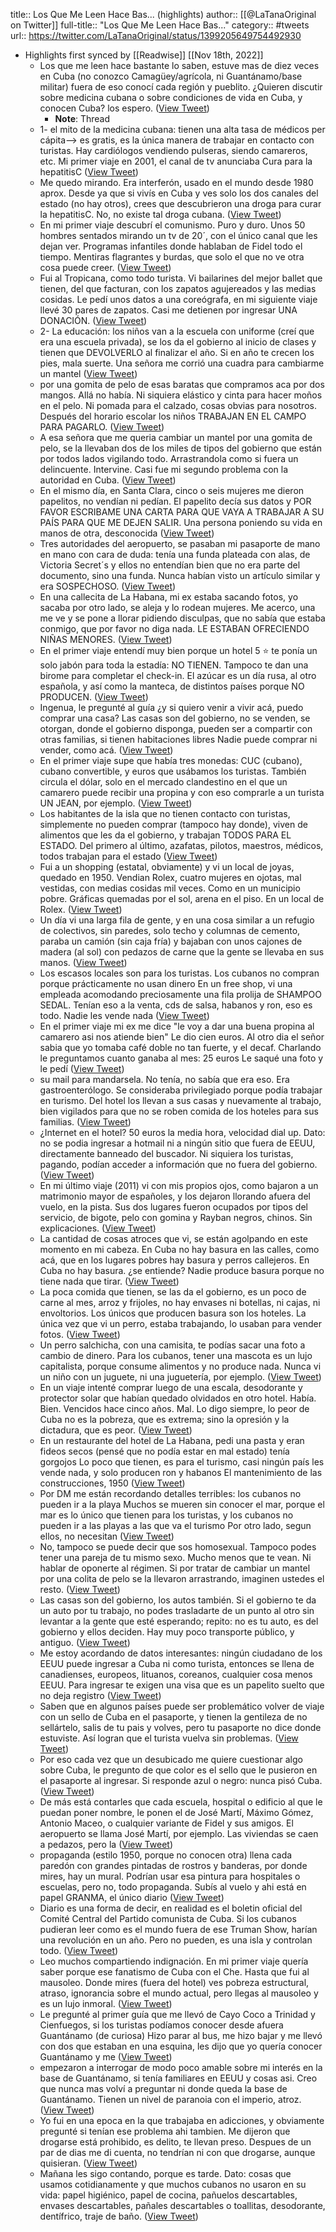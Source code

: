 title:: Los Que Me Leen Hace Bas... (highlights)
author:: [[@LaTanaOriginal on Twitter]]
full-title:: "Los Que Me Leen Hace Bas..."
category:: #tweets
url:: https://twitter.com/LaTanaOriginal/status/1399205649754492930

- Highlights first synced by [[Readwise]] [[Nov 18th, 2022]]
	- Los que me leen hace bastante lo saben, estuve mas de diez veces en Cuba (no conozco Camagüey/agrícola, ni Guantánamo/base militar) fuera de eso conocí cada región y pueblito.
	  ¿Quieren discutir sobre medicina cubana o sobre condiciones de vida en Cuba, y conocen Cuba? los espero. ([View Tweet](https://twitter.com/LaTanaOriginal/status/1399182056328998915))
		- **Note**: Thread
	- 1- el mito de la medicina cubana: tienen una alta tasa de médicos per cápita--> es gratis, es la única manera de trabajar en contacto con turistas.
	  Hay cardiólogos vendiendo pulseras, siendo camareros, etc.
	  Mi primer viaje en 2001, el canal de tv anunciaba Cura para la hepatitisC ([View Tweet](https://twitter.com/LaTanaOriginal/status/1399182617178673156))
	- Me quedo mirando.
	  Era interferón, usado en el mundo desde 1980 aprox.
	  Desde ya que si vivís en Cuba y ves solo los dos canales del estado (no hay otros), crees que descubrieron una droga para curar la hepatitisC.
	  No, no existe tal droga cubana. ([View Tweet](https://twitter.com/LaTanaOriginal/status/1399183059677745154))
	- En mi primer viaje descubrí el comunismo.
	  Puro y duro.
	  Unos 50 hombres sentados mirando un tv de 20´, con el único canal que les dejan ver.
	  Programas infantiles donde hablaban de Fidel todo el tiempo.
	  Mentiras flagrantes y burdas, que solo el que no ve otra cosa puede creer. ([View Tweet](https://twitter.com/LaTanaOriginal/status/1399183640832192515))
	- Fui al Tropicana, como todo turista.
	  Vi bailarines del mejor ballet que tienen, del que facturan, con los zapatos agujereados y las medias cosidas.
	  Le pedí unos datos a una coreógrafa, en mi siguiente viaje llevé 30 pares de zapatos.
	  Casi me detienen por ingresar UNA DONACIÓN. ([View Tweet](https://twitter.com/LaTanaOriginal/status/1399184238340100100))
	- 2- La educación: los niños van a la escuela con uniforme (creí que era una escuela privada), se los da el gobierno al inicio de clases y tienen que DEVOLVERLO al finalizar el año.
	  Si en año te crecen los pies, mala suerte.
	  Una señora me corrió una cuadra para cambiarme un mantel ([View Tweet](https://twitter.com/LaTanaOriginal/status/1399185236089524236))
	- por una gomita de pelo de esas baratas que compramos aca por dos mangos. Allá no había. Ni siquiera elástico y cinta para hacer moños en el pelo. Ni pomada para el calzado, cosas obvias para nosotros.
	  Después del horario escolar los niños TRABAJAN EN EL CAMPO PARA PAGARLO. ([View Tweet](https://twitter.com/LaTanaOriginal/status/1399185238673309700))
	- A esa señora que me queria cambiar un mantel por una gomita de pelo, se la llevaban dos de los miles de tipos del gobierno que están por todos lados vigilando todo.
	  Arrastrandola como si fuera un delincuente.
	  Intervine.
	  Casi fue mi segundo problema con la autoridad en Cuba. ([View Tweet](https://twitter.com/LaTanaOriginal/status/1399185714261204994))
	- En el mismo día, en Santa Clara, cinco o seis mujeres me dieron papelitos, no vendían ni pedían.
	  El papelito decía sus datos y POR FAVOR ESCRIBAME UNA CARTA PARA QUE VAYA A TRABAJAR A SU PAÍS PARA QUE ME DEJEN SALIR.
	  Una persona poniendo su vida en manos de otra,  desconocida ([View Tweet](https://twitter.com/LaTanaOriginal/status/1399186201760960514))
	- Tres autoridades del aeropuerto, se pasaban mi pasaporte de mano en mano con cara de duda: tenía una funda plateada con alas, de Victoria Secret´s y ellos no entendían bien que no era parte del documento, sino una funda.
	  Nunca habían visto un artículo similar y era SOSPECHOSO. ([View Tweet](https://twitter.com/LaTanaOriginal/status/1399186626782302209))
	- En una callecita de La Habana, mi ex estaba sacando fotos, yo sacaba por otro lado, se aleja y lo rodean mujeres.
	  Me acerco, una me ve y se pone a llorar pidiendo disculpas, que no sabía que estaba conmigo, que por favor no diga nada.
	  LE ESTABAN OFRECIENDO NIÑAS MENORES. ([View Tweet](https://twitter.com/LaTanaOriginal/status/1399187056069431297))
	- En el primer viaje entendí muy bien porque un hotel 5 ⭐️ te ponía un solo jabón para toda la estadía: NO TIENEN.
	  Tampoco te dan una birome para completar el check-in.
	  El azúcar es un día rusa, al otro española, y así como la manteca, de distintos países porque NO PRODUCEN. ([View Tweet](https://twitter.com/LaTanaOriginal/status/1399187976496758785))
	- Ingenua, le pregunté al guía ¿y si quiero venir a vivir acá, puedo comprar una casa?
	  Las casas son del gobierno, no se venden, se otorgan, donde el gobierno disponga, pueden ser a compartir con otras familias, si tienen habitaciones libres
	  Nadie puede comprar ni vender, como acá. ([View Tweet](https://twitter.com/LaTanaOriginal/status/1399188379296747521))
	- En el primer viaje supe que había tres monedas: CUC (cubano), cubano convertible, y euros que usábamos los turistas. También circula el dólar, solo en el mercado clandestino en el que un camarero puede recibir una propina y con eso comprarle a un turista UN JEAN, por ejemplo. ([View Tweet](https://twitter.com/LaTanaOriginal/status/1399189123311800324))
	- Los habitantes de la isla que no tienen contacto con turistas, simplemente no pueden comprar (tampoco hay donde), viven de alimentos que les da el gobierno, y trabajan TODOS PARA EL ESTADO.
	  Del primero al último, azafatas, pilotos, maestros, médicos, todos trabajan para el estado ([View Tweet](https://twitter.com/LaTanaOriginal/status/1399189656672088066))
	- Fui a un shopping (estatal, obviamente) y vi un local de joyas, quedado en 1950. Vendian Rolex, cuatro mujeres en ojotas, mal vestidas, con medias cosidas mil veces. Como en un municipio pobre.
	  Gráficas quemadas por el sol, arena en el piso.
	  En un local de Rolex. ([View Tweet](https://twitter.com/LaTanaOriginal/status/1399190086466650113))
	- Un día vi una larga fila de gente, y en una cosa similar a un refugio de colectivos, sin paredes, solo techo y columnas de cemento, paraba un camión (sin caja fría) y bajaban con unos cajones de madera (al sol) con pedazos de carne que la gente se llevaba en sus manos. ([View Tweet](https://twitter.com/LaTanaOriginal/status/1399190508929523712))
	- Los escasos locales son para los turistas.
	  Los cubanos no compran porque prácticamente no usan dinero
	  En un free shop, vi una empleada acomodando preciosamente una fila prolija de SHAMPOO SEDAL.
	  Tenían eso a la venta, cds de salsa, habanos y ron, eso es todo.
	  Nadie les vende nada ([View Tweet](https://twitter.com/LaTanaOriginal/status/1399191667320705025))
	- En el primer viaje mi ex me dice "le voy a dar una buena propina al camarero asi nos atiende bien"
	  Le dio cien euros.
	  Al otro dia el señor sabia que yo tomaba café doble no tan fuerte, y el decaf.
	  Charlando le preguntamos cuanto ganaba al mes: 25 euros
	  Le saqué una foto y le pedí ([View Tweet](https://twitter.com/LaTanaOriginal/status/1399192577530904577))
	- su mail para mandarsela. No tenía, no sabía que era eso.
	  Era gastroenterólogo.
	  Se consideraba privilegiado porque podía trabajar en turismo.
	  Del hotel los llevan a sus casas y nuevamente al trabajo, bien vigilados para que no se roben comida de los hoteles para sus familias. ([View Tweet](https://twitter.com/LaTanaOriginal/status/1399192580538126337))
	- ¿Internet en el hotel?
	  50 euros la media hora, velocidad dial up.
	  Dato: no se podia ingresar a hotmail ni a ningún sitio que fuera de EEUU, directamente banneado del buscador.
	  Ni siquiera los turistas, pagando, podían acceder a información que no fuera del gobierno. ([View Tweet](https://twitter.com/LaTanaOriginal/status/1399193173612797956))
	- En mi último viaje (2011) vi con mis propios ojos, como bajaron a un matrimonio mayor de españoles, y los dejaron llorando afuera del vuelo, en la pista.
	  Sus dos lugares fueron ocupados por tipos del servicio, de bigote, pelo con gomina y Rayban negros, chinos.
	  Sin explicaciones. ([View Tweet](https://twitter.com/LaTanaOriginal/status/1399194059957276675))
	- La cantidad de cosas atroces que vi, se están agolpando en este momento en mi cabeza.
	  En Cuba no hay basura en las calles, como acá, que en los lugares pobres hay basura y perros callejeros.
	  En Cuba no hay basura.
	  ¿se entiende?
	  Nadie produce basura porque no tiene nada que tirar. ([View Tweet](https://twitter.com/LaTanaOriginal/status/1399194603887210496))
	- La poca comida que tienen, se las da el gobierno, es un poco de carne al mes, arroz y frijoles, no hay envases ni botellas, ni cajas, ni envoltorios.
	  Los únicos que producen basura son los hoteles.
	  La única vez que vi un perro, estaba trabajando, lo usaban para vender fotos. ([View Tweet](https://twitter.com/LaTanaOriginal/status/1399195026941480962))
	- Un perro salchicha, con una camisita, te podías sacar una foto a cambio de dinero.
	  Para los cubanos, tener una mascota es un lujo capitalista, porque consume alimentos y no produce nada.
	  Nunca vi un niño con un juguete, ni una juguetería, por ejemplo. ([View Tweet](https://twitter.com/LaTanaOriginal/status/1399195563875352586))
	- En un viaje intenté comprar luego de una escala, desodorante y protector solar que habían quedado olvidados en otro hotel.
	  Había.
	  Bien.
	  Vencidos hace cinco años.
	  Mal.
	  Lo digo siempre, lo peor de Cuba no es la pobreza, que es extrema; sino la opresión y la dictadura, que es peor. ([View Tweet](https://twitter.com/LaTanaOriginal/status/1399196159999152129))
	- En un restaurante del hotel de La Habana, pedi una pasta y eran fideos secos (pensé que no podía estar en mal estado) tenía gorgojos
	  Lo poco que tienen, es para el turismo, casi ningún país les vende nada, y solo producen ron y habanos
	  El mantenimiento de las construcciones, 1950 ([View Tweet](https://twitter.com/LaTanaOriginal/status/1399197911964073984))
	- Por DM me están recordando detalles terribles: los cubanos no pueden ir a la playa
	  Muchos se mueren sin conocer el mar, porque el mar es lo único que tienen para los turistas, y los cubanos no pueden ir a las playas a las que va el turismo
	  Por otro lado, segun ellos, no necesitan ([View Tweet](https://twitter.com/LaTanaOriginal/status/1399201172905472022))
	- No, tampoco se puede decir que sos homosexual.
	  Tampoco podes tener una pareja de tu mismo sexo.
	  Mucho menos que te vean.
	  Ni hablar de oponerte al régimen.
	  Si por tratar de cambiar un mantel por una colita de pelo se la llevaron arrastrando, imaginen ustedes el resto. ([View Tweet](https://twitter.com/LaTanaOriginal/status/1399202304335753216))
	- Las casas son del gobierno, los autos también.
	  Si el gobierno te da un auto por tu trabajo, no podes trasladarte de un punto al otro sin levantar a la gente que esté esperando; repito: no es tu auto, es del gobierno y ellos deciden.
	  Hay muy poco transporte público, y antiguo. ([View Tweet](https://twitter.com/LaTanaOriginal/status/1399205649754492930))
	- Me estoy acordando de datos interesantes: ningún ciudadano de los EEUU puede ingresar a Cuba ni como turista, entonces se llena de canadienses, europeos, lituanos, coreanos, cualquier cosa menos EEUU.
	  Para ingresar te exigen una visa que es un papelito suelto que no deja registro ([View Tweet](https://twitter.com/LaTanaOriginal/status/1399207088996376579))
	- Saben que en algunos países puede ser problemático volver de viaje con un sello de Cuba en el pasaporte, y tienen la gentileza de no sellártelo, salis de tu pais y volves, pero tu pasaporte no dice donde estuviste.
	  Así logran que el turista vuelva sin problemas. ([View Tweet](https://twitter.com/LaTanaOriginal/status/1399207691252375558))
	- Por eso cada vez que un desubicado me quiere cuestionar algo sobre Cuba, le pregunto de que color es el sello que le pusieron en el pasaporte al ingresar.
	  Si responde azul o negro: nunca pisó Cuba. ([View Tweet](https://twitter.com/LaTanaOriginal/status/1399208137178202116))
	- De más está contarles que cada escuela, hospital o edificio al que le puedan poner nombre, le ponen el de José Martí, Máximo Gómez, Antonio Maceo, o cualquier variante de Fidel y sus amigos.
	  El aeropuerto se llama José Martí, por ejemplo.
	  Las viviendas se caen a pedazos, pero la ([View Tweet](https://twitter.com/LaTanaOriginal/status/1399209827935600648))
	- propaganda (estilo 1950, porque no conocen otra) llena cada paredón con grandes pintadas de rostros y banderas, por donde mires, hay un mural.
	  Podrían usar esa pintura para hospitales o escuelas, pero no, todo propaganda.
	  Subís al vuelo y ahi está en papel GRANMA, el único diario ([View Tweet](https://twitter.com/LaTanaOriginal/status/1399209833019195394))
	- Diario es una forma de decir, en realidad es el boletin oficial del Comité Central del Partido comunista de Cuba.
	  Si los cubanos pudieran leer como es el mundo fuera de ese Truman Show, harían una revolución en un año.
	  Pero no pueden, es una isla y controlan todo. ([View Tweet](https://twitter.com/LaTanaOriginal/status/1399210475611738115))
	- Leo muchos compartiendo indignación.
	  En mi primer viaje quería saber porque ese fanatismo de Cuba con el Che.
	  Hasta que fui al mausoleo.
	  Donde mires (fuera del hotel) ves pobreza estructural, atraso, ignorancia sobre el mundo actual, pero llegas al mausoleo y es un lujo inmoral. ([View Tweet](https://twitter.com/LaTanaOriginal/status/1399211702713991175))
	- Le pregunté al primer guía que me llevó de Cayo Coco a Trinidad y Cienfuegos, si los turistas podíamos conocer desde afuera Guantánamo (de curiosa)
	  Hizo parar al bus, me hizo bajar y me llevó con dos que estaban en una esquina, les dijo que yo quería conocer Guantánamo y me ([View Tweet](https://twitter.com/LaTanaOriginal/status/1399214997583060995))
	- empezaron a interrogar de modo poco amable sobre mi interés en la base de Guantánamo, si tenía familiares en EEUU y cosas asi.
	  Creo que nunca mas volví a preguntar ni donde queda la base de Guantánamo.
	  Tienen un nivel de paranoia con el imperio, atroz. ([View Tweet](https://twitter.com/LaTanaOriginal/status/1399215002570178560))
	- Yo fui en una epoca en la que trabajaba en adicciones, y obviamente pregunté si tenían ese problema ahi tambien.
	  Me dijeron que drogarse está prohibido, es delito, te llevan preso.
	  Despues de un par de dias me di cuenta, no tendrían ni con que drogarse, aunque quisieran. ([View Tweet](https://twitter.com/LaTanaOriginal/status/1399216271481257986))
	- Mañana les sigo contando, porque es tarde.
	  Dato: cosas que usamos cotidianamente y que muchos cubanos no usaron en su vida: papel higiénico, papel de cocina, pañuelos descartables, envases descartables, pañales descartables o toallitas, desodorante, dentífrico, traje de baño. ([View Tweet](https://twitter.com/LaTanaOriginal/status/1399221205186617346))